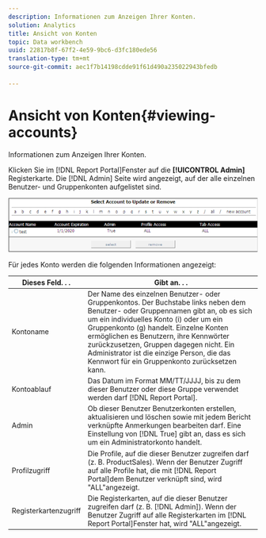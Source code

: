```yaml
---
description: Informationen zum Anzeigen Ihrer Konten.
solution: Analytics
title: Ansicht von Konten
topic: Data workbench
uuid: 22817b8f-67f2-4e59-9bc6-d3fc180ede56
translation-type: tm+mt
source-git-commit: aec1f7b14198cdde91f61d490a235022943bfedb

---
```



# Ansicht von Konten{#viewing-accounts}

Informationen zum Anzeigen Ihrer Konten.

Klicken Sie im [!DNL Report Portal]Fenster auf die **[!UICONTROL Admin]** Registerkarte. Die [!DNL Admin] Seite wird angezeigt, auf der alle einzelnen Benutzer- und Gruppenkonten aufgelistet sind.

![](assets/report_admintag.png)

Für jedes Konto werden die folgenden Informationen angezeigt:

| Dieses Feld. . . | Gibt an. . . |
|---|---|
| Kontoname | Der Name des einzelnen Benutzer- oder Gruppenkontos. Der Buchstabe links neben dem Benutzer- oder Gruppennamen gibt an, ob es sich um ein individuelles Konto (i) oder um ein Gruppenkonto (g) handelt. Einzelne Konten ermöglichen es Benutzern, ihre Kennwörter zurückzusetzen, Gruppen dagegen nicht. Ein Administrator ist die einzige Person, die das Kennwort für ein Gruppenkonto zurücksetzen kann. |
| Kontoablauf | Das Datum im Format MM/TT/JJJJ, bis zu dem dieser Benutzer oder diese Gruppe verwendet werden darf [!DNL Report Portal]. |
| Admin | Ob dieser Benutzer Benutzerkonten erstellen, aktualisieren und löschen sowie mit jedem Bericht verknüpfte Anmerkungen bearbeiten darf. Eine Einstellung von [!DNL True] gibt an, dass es sich um ein Administratorkonto handelt. |
| Profilzugriff | Die Profile, auf die dieser Benutzer zugreifen darf (z. B. ProductSales). Wenn der Benutzer Zugriff auf alle Profile hat, die mit [!DNL Report Portal]dem Benutzer verknüpft sind, wird &quot;ALL&quot;angezeigt. |
| Registerkartenzugriff | Die Registerkarten, auf die dieser Benutzer zugreifen darf (z. B. [!DNL Admin]). Wenn der Benutzer Zugriff auf alle Registerkarten im [!DNL Report Portal]Fenster hat, wird &quot;ALL&quot;angezeigt. |

